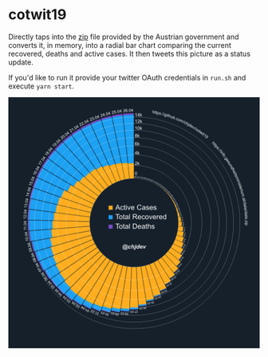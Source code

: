 # cotwit19
Directly taps into the [zip](https://info.gesundheitsministerium.at/data/data.zip) file provided by the Austrian government and converts it, in memory, into a radial bar chart comparing the current recovered, deaths and active cases.
It then tweets this picture as a status update.

If you'd like to run it provide your twitter OAuth credentials in `run.sh` and execute `yarn start`.

![example rendering](./example.png)
